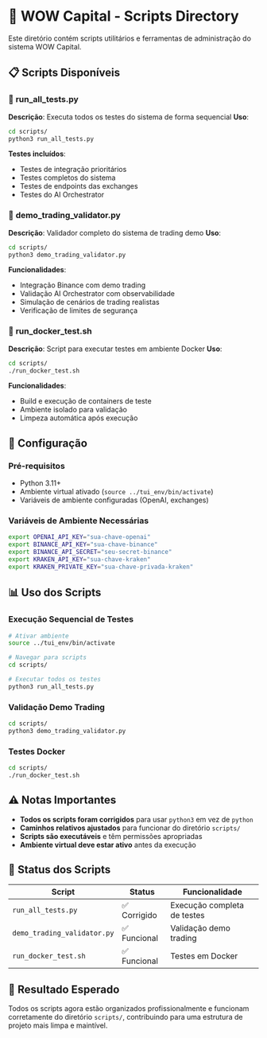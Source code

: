 # 🧰 WOW Capital - Scripts Directory

Este diretório contém scripts utilitários e ferramentas de administração do sistema WOW Capital.

## 📋 Scripts Disponíveis

### 🧪 **run_all_tests.py**
**Descrição**: Executa todos os testes do sistema de forma sequencial
**Uso**:
```bash
cd scripts/
python3 run_all_tests.py
```
**Testes incluídos**:
- Testes de integração prioritários
- Testes completos do sistema
- Testes de endpoints das exchanges
- Testes do AI Orchestrator

### 🎯 **demo_trading_validator.py**
**Descrição**: Validador completo do sistema de trading demo
**Uso**:
```bash
cd scripts/
python3 demo_trading_validator.py
```
**Funcionalidades**:
- Integração Binance com demo trading
- Validação AI Orchestrator com observabilidade
- Simulação de cenários de trading realistas
- Verificação de limites de segurança

### 🐳 **run_docker_test.sh**
**Descrição**: Script para executar testes em ambiente Docker
**Uso**:
```bash
cd scripts/
./run_docker_test.sh
```
**Funcionalidades**:
- Build e execução de containers de teste
- Ambiente isolado para validação
- Limpeza automática após execução

## 🔧 Configuração

### Pré-requisitos
- Python 3.11+
- Ambiente virtual ativado (`source ../tui_env/bin/activate`)
- Variáveis de ambiente configuradas (OpenAI, exchanges)

### Variáveis de Ambiente Necessárias
```bash
export OPENAI_API_KEY="sua-chave-openai"
export BINANCE_API_KEY="sua-chave-binance"
export BINANCE_API_SECRET="seu-secret-binance"
export KRAKEN_API_KEY="sua-chave-kraken"
export KRAKEN_PRIVATE_KEY="sua-chave-privada-kraken"
```

## 📊 Uso dos Scripts

### Execução Sequencial de Testes
```bash
# Ativar ambiente
source ../tui_env/bin/activate

# Navegar para scripts
cd scripts/

# Executar todos os testes
python3 run_all_tests.py
```

### Validação Demo Trading
```bash
cd scripts/
python3 demo_trading_validator.py
```

### Testes Docker
```bash
cd scripts/
./run_docker_test.sh
```

## ⚠️ Notas Importantes

- **Todos os scripts foram corrigidos** para usar `python3` em vez de `python`
- **Caminhos relativos ajustados** para funcionar do diretório `scripts/`
- **Scripts são executáveis** e têm permissões apropriadas
- **Ambiente virtual deve estar ativo** antes da execução

## 🎯 Status dos Scripts

| Script | Status | Funcionalidade |
|--------|--------|----------------|
| `run_all_tests.py` | ✅ Corrigido | Execução completa de testes |
| `demo_trading_validator.py` | ✅ Funcional | Validação demo trading |
| `run_docker_test.sh` | ✅ Funcional | Testes em Docker |

## 🏁 Resultado Esperado

Todos os scripts agora estão organizados profissionalmente e funcionam corretamente do diretório `scripts/`, contribuindo para uma estrutura de projeto mais limpa e maintível.